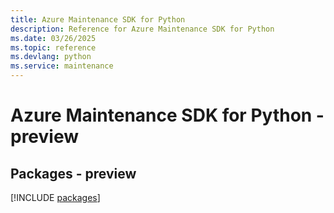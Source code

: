 ```yaml
---
title: Azure Maintenance SDK for Python
description: Reference for Azure Maintenance SDK for Python
ms.date: 03/26/2025
ms.topic: reference
ms.devlang: python
ms.service: maintenance
---
```

# Azure Maintenance SDK for Python - preview
## Packages - preview
[!INCLUDE [packages](maintenance-index.md)]